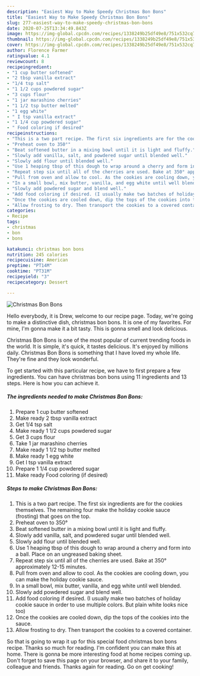 ```yaml
---
description: "Easiest Way to Make Speedy Christmas Bon Bons"
title: "Easiest Way to Make Speedy Christmas Bon Bons"
slug: 277-easiest-way-to-make-speedy-christmas-bon-bons
date: 2020-07-25T13:34:49.843Z
image: https://img-global.cpcdn.com/recipes/1338249b25df49e8/751x532cq70/christmas-bon-bons-recipe-main-photo.jpg
thumbnail: https://img-global.cpcdn.com/recipes/1338249b25df49e8/751x532cq70/christmas-bon-bons-recipe-main-photo.jpg
cover: https://img-global.cpcdn.com/recipes/1338249b25df49e8/751x532cq70/christmas-bon-bons-recipe-main-photo.jpg
author: Florence Farmer
ratingvalue: 4.1
reviewcount: 8
recipeingredient:
- "1 cup butter softened"
- "2 tbsp vanilla extract"
- "1/4 tsp salt"
- "1 1/2 cups powdered sugar"
- "3 cups flour"
- "1 jar marashino cherries"
- "1 1/2 tsp butter melted"
- "1 egg white"
- " I tsp vanilla extract"
- "1 1/4 cup powdered sugar"
- " Food coloring if desired"
recipeinstructions:
- "This is a two part recipe. The first six ingredients are for the cookies themselves. The remaining four make the holiday cookie sauce (frosting) that goes on the top."
- "Preheat oven to 350°"
- "Beat softened butter in a mixing bowl until it is light and fluffy."
- "Slowly add vanilla, salt, and powdered sugar until blended well."
- "Slowly add flour until blended well."
- "Use 1 heaping tbsp of this dough to wrap around a cherry and form into a ball. Place on an ungreased baking sheet."
- "Repeat step six until all of the cherries are used. Bake at 350° approximately 12-15 minutes."
- "Pull from oven and allow to cool. As the cookies are cooling down, you can make the holiday cookie sauce."
- "In a small bowl, mix butter, vanilla, and egg white until well blended."
- "Slowly add powdered sugar and blend well."
- "Add food coloring if desired. (I usually make two batches of holiday cookie sauce in order to use multiple colors. But plain white looks nice too)"
- "Once the cookies are cooled down, dip the tops of the cookies into the sauce."
- "Allow frosting to dry. Then transport the cookies to a covered container."
categories:
- Recipe
tags:
- christmas
- bon
- bons

katakunci: christmas bon bons 
nutrition: 245 calories
recipecuisine: American
preptime: "PT14M"
cooktime: "PT31M"
recipeyield: "3"
recipecategory: Dessert

---
```



![Christmas Bon Bons](https://img-global.cpcdn.com/recipes/1338249b25df49e8/751x532cq70/christmas-bon-bons-recipe-main-photo.jpg)

Hello everybody, it is Drew, welcome to our recipe page. Today, we're going to make a distinctive dish, christmas bon bons. It is one of my favorites. For mine, I'm gonna make it a bit tasty. This is gonna smell and look delicious.

Christmas Bon Bons is one of the most popular of current trending foods in the world. It is simple, it's quick, it tastes delicious. It's enjoyed by millions daily. Christmas Bon Bons is something that I have loved my whole life. They're fine and they look wonderful.




To get started with this particular recipe, we have to first prepare a few ingredients. You can have christmas bon bons using 11 ingredients and 13 steps. Here is how you can achieve it.

<!--inarticleads1-->

##### The ingredients needed to make Christmas Bon Bons:

1. Prepare 1 cup butter softened
1. Make ready 2 tbsp vanilla extract
1. Get 1/4 tsp salt
1. Make ready 1 1/2 cups powdered sugar
1. Get 3 cups flour
1. Take 1 jar marashino cherries
1. Make ready 1 1/2 tsp butter melted
1. Make ready 1 egg white
1. Get  I tsp vanilla extract
1. Prepare 1 1/4 cup powdered sugar
1. Make ready  Food coloring (if desired)




<!--inarticleads2-->

##### Steps to make Christmas Bon Bons:

1. This is a two part recipe. The first six ingredients are for the cookies themselves. The remaining four make the holiday cookie sauce (frosting) that goes on the top.
1. Preheat oven to 350°
1. Beat softened butter in a mixing bowl until it is light and fluffy.
1. Slowly add vanilla, salt, and powdered sugar until blended well.
1. Slowly add flour until blended well.
1. Use 1 heaping tbsp of this dough to wrap around a cherry and form into a ball. Place on an ungreased baking sheet.
1. Repeat step six until all of the cherries are used. Bake at 350° approximately 12-15 minutes.
1. Pull from oven and allow to cool. As the cookies are cooling down, you can make the holiday cookie sauce.
1. In a small bowl, mix butter, vanilla, and egg white until well blended.
1. Slowly add powdered sugar and blend well.
1. Add food coloring if desired. (I usually make two batches of holiday cookie sauce in order to use multiple colors. But plain white looks nice too)
1. Once the cookies are cooled down, dip the tops of the cookies into the sauce.
1. Allow frosting to dry. Then transport the cookies to a covered container.




So that is going to wrap it up for this special food christmas bon bons recipe. Thanks so much for reading. I'm confident you can make this at home. There is gonna be more interesting food at home recipes coming up. Don't forget to save this page on your browser, and share it to your family, colleague and friends. Thanks again for reading. Go on get cooking!
